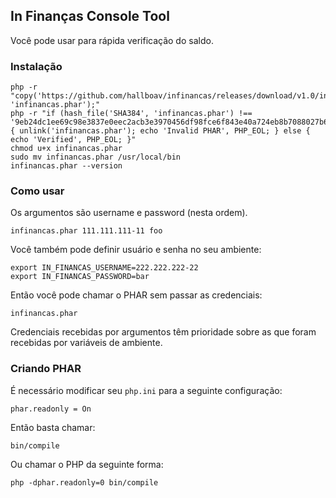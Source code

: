 ## In Finanças Console Tool

Você pode usar para rápida verificação do saldo.

### Instalação

```shell
php -r "copy('https://github.com/hallboav/infinancas/releases/download/v1.0/infinancas.phar', 'infinancas.phar');"
php -r "if (hash_file('SHA384', 'infinancas.phar') !== '9eb24dc1ee69c98e3837e0eec2acb3e3970456df98fce6f843e40a724eb8b7088027b6d445444bd27a355d30282669ee') { unlink('infinancas.phar'); echo 'Invalid PHAR', PHP_EOL; } else { echo 'Verified', PHP_EOL; }"
chmod u+x infinancas.phar
sudo mv infinancas.phar /usr/local/bin
infinancas.phar --version
```

### Como usar

Os argumentos são username e password (nesta ordem).

```shell
infinancas.phar 111.111.111-11 foo
```

Você também pode definir usuário e senha no seu ambiente:

```shell
export IN_FINANCAS_USERNAME=222.222.222-22
export IN_FINANCAS_PASSWORD=bar

```

Então você pode chamar o PHAR sem passar as credenciais:

```shell
infinancas.phar
```

Credenciais recebidas por argumentos têm prioridade sobre as que foram recebidas por variáveis de ambiente.

### Criando PHAR

É necessário modificar seu `php.ini` para a seguinte configuração:

```shell
phar.readonly = On
```

Então basta chamar:
```shell
bin/compile
```

Ou chamar o PHP da seguinte forma:

```shell
php -dphar.readonly=0 bin/compile
```

